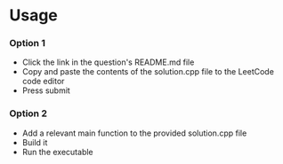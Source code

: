 # Usage  

### Option 1
* Click the link in the question's README.md file
* Copy and paste the contents of the solution.cpp file to the LeetCode code editor
* Press submit
  
### Option 2
* Add a relevant main function to the provided solution.cpp file
* Build it
* Run the executable  
